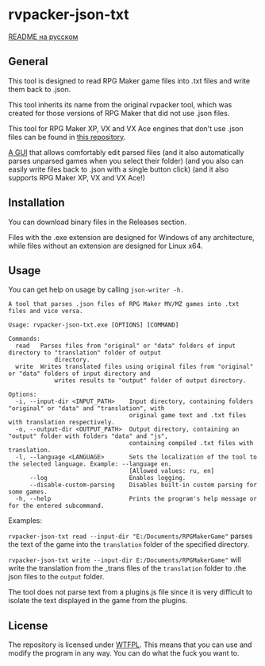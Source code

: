 # rvpacker-json-txt

[README на русском](https://github.com/savannstm/rpg-maker-translation-tools/blob/main/README-ru.md)

## General

This tool is designed to read RPG Maker game files into .txt files and write them back to .json.

This tool inherits its name from the original rvpacker tool, which was created for those versions of RPG Maker that did not use .json files.

This tool for RPG Maker XP, VX and VX Ace engines that don't use .json files can be found in [this repository](https://github.com/savannstm/rvpacker-txt).

[A GUI](https://github.com/savannstm/rpgm-translation-gui) that allows comfortably edit parsed files (and it also automatically parses unparsed games when you select their folder) (and you also can easily write files back to .json with a single button click) (and it also supports RPG Maker XP, VX and VX Ace!)

## Installation

You can download binary files in the Releases section.

Files with the .exe extension are designed for Windows of any architecture, while files without an extension are designed for Linux x64.

## Usage

You can get help on usage by calling `json-writer -h.`

```
A tool that parses .json files of RPG Maker MV/MZ games into .txt files and vice versa.

Usage: rvpacker-json-txt.exe [OPTIONS] [COMMAND]

Commands:
  read   Parses files from "original" or "data" folders of input directory to "translation" folder of output
             directory.
  write  Writes translated files using original files from "original" or "data" folders of input directory and
             writes results to "output" folder of output directory.

Options:
  -i, --input-dir <INPUT_PATH>    Input directory, containing folders "original" or "data" and "translation", with
                                  original game text and .txt files with translation respectively.
  -o, --output-dir <OUTPUT_PATH>  Output directory, containing an "output" folder with folders "data" and "js",
                                  containing compiled .txt files with translation.
  -l, --language <LANGUAGE>       Sets the localization of the tool to the selected language. Example: --language en.
                                  [Allowed values: ru, en]
      --log                       Enables logging.
      --disable-custom-parsing    Disables built-in custom parsing for some games.
  -h, --help                      Prints the program's help message or for the entered subcommand.
```

Examples:

`rvpacker-json-txt read --input-dir "E:/Documents/RPGMakerGame"` parses the text of the game into the `translation` folder of the specified directory.

`rvpacker-json-txt write --input-dir E:/Documents/RPGMakerGame"` will write the translation from the \_trans files of the `translation` folder to .the json files to the `output` folder.

The tool does not parse text from a plugins.js file since it is very difficult to isolate the text displayed in the game from the plugins.

## License

The repository is licensed under [WTFPL](http://www.wtfpl.net/).
This means that you can use and modify the program in any way. You can do what the fuck you want to.
